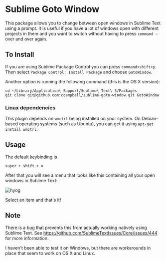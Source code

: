 # Sublime Goto Window

This package allows you to change between open windows in Sublime Text using a
prompt. It is useful if you have a lot of windows open with different projects
in them and you want to switch without having to press `command ~` over and over again.

## To Install

If you are using Sublime Package Control you can press ``command+shift+p``.  Then select ``Package Control: Install Package`` and choose ``GotoWindow``.

Another option is running the following command (this is the OS X version):

```
cd ~/Library/Application\ Support/Sublime\ Text\ 3/Packages
git clone git@github.com:ccampbell/sublime-goto-window.git GotoWindow
```

### Linux dependencies

This plugin depends on `wmctrl` being installed on your system. On Debian-based
operating systems (such as Ubuntu), you can get it using `apt-get install wmctrl`.

## Usage

The default keybinding is

```
super + shift + o
```

After that you will see a menu that looks like this containing all your open
windows in Sublime Text:

![hyog](https://cloud.githubusercontent.com/assets/259316/9324668/72ee20e8-455a-11e5-9f0d-9b89d19764ea.png)

Select an item and that's it!

## Note

There is a bug that prevents this from actually working natively using Sublime
Text.  See https://github.com/SublimeTextIssues/Core/issues/444 for more
information.

I haven't been able to test it on Windows, but there are workarounds in place
that seem to work on OS X and Linux.
